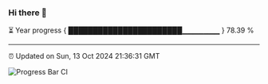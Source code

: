 ### Hi there 👋

⏳ Year progress { ███████████████████████▁▁▁▁▁▁▁ } 78.39 %

---

⏰ Updated on Sun, 13 Oct 2024 21:36:31 GMT

![Progress Bar CI](https://github.com/IshwaranRudhara/GIT-ACTION/workflows/Progress%20Bar%20CI/badge.svg)
